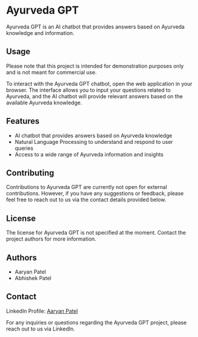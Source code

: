 # Ayurveda GPT

Ayurveda GPT is an AI chatbot that provides answers based on Ayurveda knowledge and information.

## Usage

Please note that this project is intended for demonstration purposes only and is not meant for commercial use.

To interact with the Ayurveda GPT chatbot, open the web application in your browser. The interface allows you to input your questions related to Ayurveda, and the AI chatbot will provide relevant answers based on the available Ayurveda knowledge.

## Features

- AI chatbot that provides answers based on Ayurveda knowledge
- Natural Language Processing to understand and respond to user queries
- Access to a wide range of Ayurveda information and insights

## Contributing

Contributions to Ayurveda GPT are currently not open for external contributions. However, if you have any suggestions or feedback, please feel free to reach out to us via the contact details provided below.

## License

The license for Ayurveda GPT is not specified at the moment. Contact the project authors for more information.

## Authors

- Aaryan Patel
- Abhishek Patel

## Contact

LinkedIn Profile: [Aaryan Patel](https://www.linkedin.com/in/aaryanpatel6/)

For any inquiries or questions regarding the Ayurveda GPT project, please reach out to us via LinkedIn.
